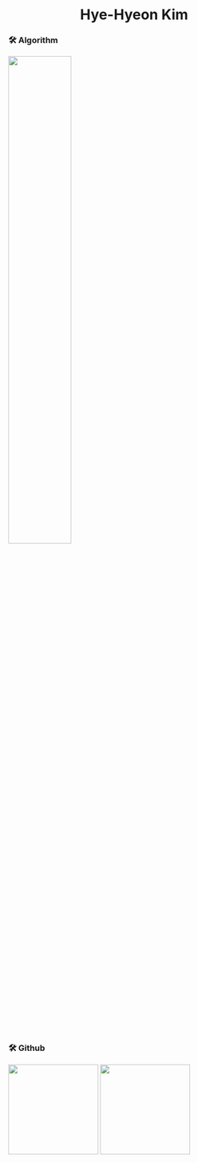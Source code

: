 <h1 align="center">Hye-Hyeon Kim</h1>
<h3> 🛠️ Algorithm </h3>
<p>
  <a href="https://solved.ac/khyeon">
    <img src="http://mazassumnida.wtf/api/v2/generate_badge?boj=khyeon" width=50% />
  </a>
</p>

<h3> 🛠️ Github </h3>
<p>
  <img height="180em" src="https://github-readme-stats.vercel.app/api?username=K-Hyeon&show_icons=true&include_all_commits=true&bg_color=30,e96443,904e95&title_color=fff&text_color=fff">
  <img height="180em" src="https://github-readme-stats.vercel.app/api/top-langs/?username=K-Hyeon&layout=compact&bg_color=30,e96443,904e95&title_color=fff&text_color=fff">
</p>

